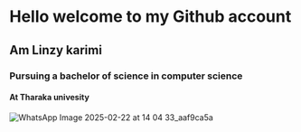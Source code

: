 # Hello welcome to my Github account
## Am Linzy karimi 
### Pursuing a bachelor of science in computer science
#### At Tharaka univesity
![WhatsApp Image 2025-02-22 at 14 04 33_aaf9ca5a](https://github.com/user-attachments/assets/22ce5d7d-846d-4823-9d2b-d29ab1299d47)






